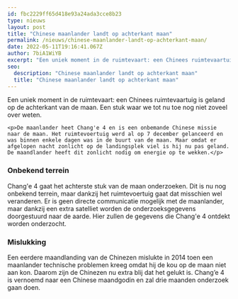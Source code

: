 ```yaml
---
id: fbc2229ff65d418e93a24ada3cce8b23
type: nieuws
layout: post
title: "Chinese maanlander landt op achterkant maan"
permalink: /nieuws/chinese-maanlander-landt-op-achterkant-maan/
date: 2022-05-11T19:16:41.067Z
author: 7biA1WiYB
excerpt: "Een uniek moment in de ruimtevaart: een Chinees ruimtevaartuig is geland op de achterkant van de maan. Een stuk waar we tot nu toe nog niet zoveel over weten.  "
seo:
  description: "Chinese maanlander landt op achterkant maan"
  title: "Chinese maanlander landt op achterkant maan"
---
```

Een uniek moment in de ruimtevaart: een Chinees ruimtevaartuig is geland op de achterkant van de maan. Een stuk waar we tot nu toe nog niet zoveel over weten.  

    <p>De maanlander heet Chang'e 4 en is een onbemande Chinese missie naar de maan. Het ruimtevoertuig werd al op 7 december gelanceerd en was binnen enkele dagen was in de buurt van de maan. Maar omdat er afgelopen nacht zonlicht op de landingsplek viel is hij nu pas geland. De maandlander heeft dit zonlicht nodig om energie op te wekken.</p>
<h3>Onbekend terrein</h3>
<p>Chang'e 4 gaat het achterste stuk van de maan onderzoeken. Dit is nu nog onbekend terrein, maar dankzij het ruimtevoertuig gaat dat misschien wel veranderen. Er is geen directe communicatie mogelijk met de maanlander, maar dankzij een extra satelliet worden de onderzoeksgegevens doorgestuurd naar de aarde. Hier zullen de gegevens die Chang'e 4 ontdekt worden onderzocht. </p>
<h3>Mislukking</h3>
<p>Een eerdere maandlanding van de Chinezen mislukte in 2014 toen een maanlander technische problemen kreeg omdat hij de kou op de maan niet aan kon. Daarom zijn de Chinezen nu extra blij dat het gelukt is. Chang’e 4 is vernoemd naar een Chinese maandgodin en zal drie maanden onderzoek gaan doen.</p>  
